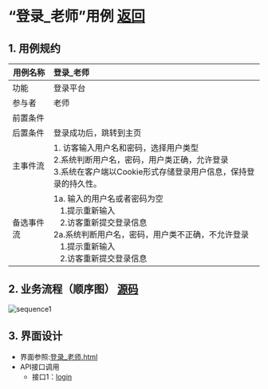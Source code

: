﻿
# “登录_老师”用例 [返回](../README.md)

## 1. 用例规约

|用例名称|登录_老师|
|-------|:-------------|
|功能|登录平台|
|参与者|老师|
|前置条件| |
|后置条件|登录成功后，跳转到主页|
|主事件流| 1. 访客输入用户名和密码，选择用户类型<br/>2.系统判断用户名，密码，用户类正确，允许登录<br/>3.系统在客户端以Cookie形式存储登录用户信息，保持登录的持久性。|
|备选事件流|1a. 输入的用户名或者密码为空 <br/>&nbsp;&nbsp; 1.提示重新输入 <br/> &nbsp;&nbsp; 2.访客重新提交登录信息 <br/>2a.系统判断用户名，密码，用户类不正确，不允许登录 <br/>&nbsp;&nbsp; 1.提示重新输入 <br/> &nbsp;&nbsp; 2.访客重新提交登录信息 |

## 2. 业务流程（顺序图） [源码](../src/sequence登录_老师.puml)
![sequence1](../sequence登录_老师.png) 

## 3. 界面设计
- 界面参照:[登录_老师.html](https://ssw383318348.github.io/is_analysis_pages/test6/登录_老师.html)
- API接口调用
    - 接口1：[login](../接口/login.md)

